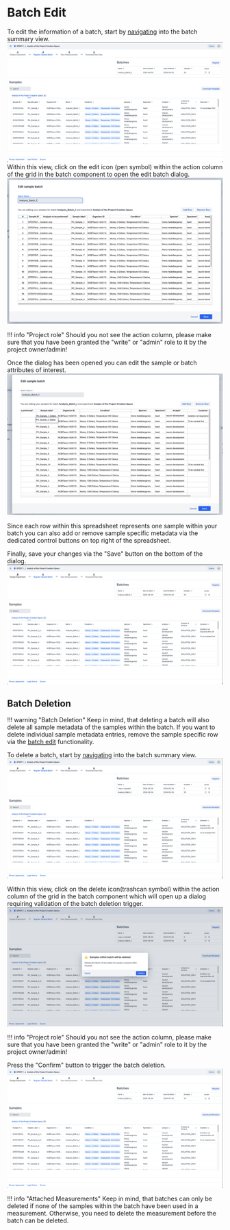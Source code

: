 # Batch Edit

To edit the information of a batch, start by [navigating](batch_introduction.md#batch-navigation)
into the batch summary view.
![batch_summary](images/batch_summary_with_batch.png)
Within this view, click on the edit icon (pen symbol) within the action column of the grid in the batch component
to open the edit batch dialog.
![batch_edit_dialog](images/batch_edit_dialog.png)

!!! info "Project role"
    Should you not see the action column,
    please make sure that you have been granted the "write" or "admin" role to it by the project owner/admin!

Once the dialog has been opened you can edit the sample or batch attributes of interest.
![batch_edit_dialog_edited](images/batch_edit_dialog_edited.png)

Since each row within this spreadsheet represents one sample within your batch you can also add or remove 
sample specific metadata via the dedicated control buttons on top right of the spreadsheet.

Finally, save your changes via the "Save" button on the bottom of the dialog. 
![batch_edit_summary_edited.png](images/batch_edit_summary_edited.png)

## Batch Deletion

!!! warning "Batch Deletion"
    Keep in mind, that deleting a batch will also delete all sample metadata of the samples within the batch.
    If you want to delete individual sample metadata entries, remove the sample specific row via the [batch edit](#batch-edit) functionality.

To delete a batch, start by [navigating](batch_introduction.md#batch-navigation)
into the batch summary view.
![batch_deletion_summary](images/batch_deletion_summary.png)

Within this view, click on the delete icon(trashcan symbol) within the action column of the grid in the batch component
which will open up a dialog requiring validation of the batch deletion trigger. 
![batch_deletion_triggered](images/batch_deletion_triggered.png)

!!! info "Project role"
    Should you not see the action column,
    please make sure that you have been granted the "write" or "admin" role to it by the project owner/admin!

Press the "Confirm" button to trigger the batch deletion. 
![batch_deletion_triggered](images/batch_deletion_successful_summary.png)

!!! info "Attached Measurements"
    Keep in mind, that batches can only be deleted if none of the samples within the batch have been used in a measurement.
    Otherwise, you need to delete the measurement before the batch can be deleted.
